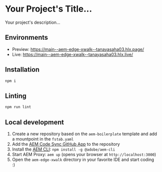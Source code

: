 # Your Project's Title...
Your project's description...

## Environments
- Preview: https://main--aem-edge-xwalk--tanayasaha03.hlx.page/
- Live: https://main--aem-edge-xwalk--tanayasaha03.hlx.live/

## Installation

```sh
npm i
```

## Linting

```sh
npm run lint
```

## Local development

1. Create a new repository based on the `aem-boilerplate` template and add a mountpoint in the `fstab.yaml`
1. Add the [AEM Code Sync GitHub App](https://github.com/apps/aem-code-sync) to the repository
1. Install the [AEM CLI](https://github.com/adobe/helix-cli): `npm install -g @adobe/aem-cli`
1. Start AEM Proxy: `aem up` (opens your browser at `http://localhost:3000`)
1. Open the `aem-edge-xwalk` directory in your favorite IDE and start coding :)
